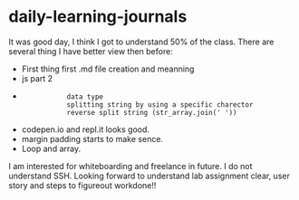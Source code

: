 # daily-learning-journals

It was good day, I think I got to understand 50% of the class. There are several thing I have better view then before:

- First thing first .md file creation and meanning
- js part 2 
-                data type
                 splitting string by using a specific charector 
                 reverse split string (str_array.join(' '))

- codepen.io and repl.it  looks good.
- margin padding starts to make sence.
- Loop and array.

I am interested for whiteboarding and freelance in future.
I do not understand SSH.
Looking forward to understand lab assignment clear, user story and steps to figureout workdone!!
